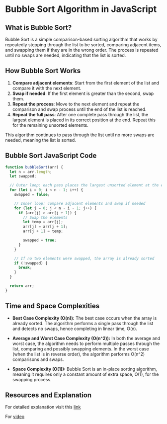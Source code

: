 # Bubble Sort Algorithm in JavaScript

## What is Bubble Sort?

Bubble Sort is a simple comparison-based sorting algorithm that works by repeatedly stepping through the list to be sorted, comparing adjacent items, and swapping them if they are in the wrong order. The process is repeated until no swaps are needed, indicating that the list is sorted.

## How Bubble Sort Works

1. **Compare adjacent elements**: Start from the first element of the list and compare it with the next element.
2. **Swap if needed**: If the first element is greater than the second, swap them.
3. **Repeat the process**: Move to the next element and repeat the comparison and swap process until the end of the list is reached.
4. **Repeat the full pass**: After one complete pass through the list, the largest element is placed in its correct position at the end. Repeat this for the remaining unsorted elements.

This algorithm continues to pass through the list until no more swaps are needed, meaning the list is sorted.

## Bubble Sort JavaScript Code

```javascript
function bubbleSort(arr) {
  let n = arr.length;
  let swapped;

  // Outer loop: each pass places the largest unsorted element at the end
  for (let i = 0; i < n - 1; i++) {
    swapped = false;

    // Inner loop: compare adjacent elements and swap if needed
    for (let j = 0; j < n - i - 1; j++) {
      if (arr[j] > arr[j + 1]) {
        // Swap the elements
        let temp = arr[j];
        arr[j] = arr[j + 1];
        arr[j + 1] = temp;

        swapped = true;
      }
    }

    // If no two elements were swapped, the array is already sorted
    if (!swapped) {
      break;
    }
  }

  return arr;
}
```

## Time and Space Complexities

- **Best Case Complexity (O(n)):** The best case occurs when the array is already sorted. The algorithm performs a single pass through the list and detects no swaps, hence completing in linear time, O(n).

- **Average and Worst Case Complexity (O(n^2)):** In both the average and worst case, the algorithm needs to perform multiple passes through the list, comparing and possibly swapping elements. In the worst case (when the list is in reverse order), the algorithm performs O(n^2) comparisons and swaps.

- **Space Complexity (O(1)):** Bubble Sort is an in-place sorting algorithm, meaning it requires only a constant amount of extra space, O(1), for the swapping process.

## Resources and Explanation

For detailed explanation visit this [link](https://takeuforward.org/data-structure/bubble-sort-algorithm/)

For [video](https://www.youtube.com/watch?v=HGk_ypEuS24&ab_channel=takeUforward)
